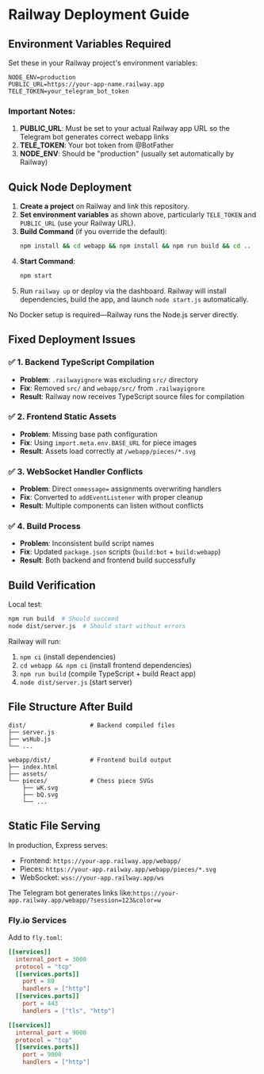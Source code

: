 # Railway Deployment Guide

## Environment Variables Required

Set these in your Railway project's environment variables:

```env
NODE_ENV=production
PUBLIC_URL=https://your-app-name.railway.app
TELE_TOKEN=your_telegram_bot_token
```

### Important Notes:

1. **PUBLIC_URL**: Must be set to your actual Railway app URL so the Telegram bot generates correct webapp links
2. **TELE_TOKEN**: Your bot token from @BotFather
3. **NODE_ENV**: Should be "production" (usually set automatically by Railway)

## Quick Node Deployment

1. **Create a project** on Railway and link this repository.
2. **Set environment variables** as shown above, particularly `TELE_TOKEN` and
   `PUBLIC_URL` (use your Railway URL).
3. **Build Command** (if you override the default):
   ```bash
   npm install && cd webapp && npm install && npm run build && cd ..
   ```
4. **Start Command**:
   ```bash
   npm start
   ```
5. Run `railway up` or deploy via the dashboard. Railway will install
   dependencies, build the app, and launch `node start.js` automatically.

No Docker setup is required—Railway runs the Node.js server directly.

## Fixed Deployment Issues

### ✅ 1. Backend TypeScript Compilation
- **Problem**: `.railwayignore` was excluding `src/` directory
- **Fix**: Removed `src/` and `webapp/src/` from `.railwayignore`
- **Result**: Railway now receives TypeScript source files for compilation

### ✅ 2. Frontend Static Assets
- **Problem**: Missing base path configuration
- **Fix**: Using `import.meta.env.BASE_URL` for piece images
- **Result**: Assets load correctly at `/webapp/pieces/*.svg`

### ✅ 3. WebSocket Handler Conflicts
- **Problem**: Direct `onmessage=` assignments overwriting handlers
- **Fix**: Converted to `addEventListener` with proper cleanup
- **Result**: Multiple components can listen without conflicts

### ✅ 4. Build Process
- **Problem**: Inconsistent build script names
- **Fix**: Updated `package.json` scripts (`build:bot` + `build:webapp`)
- **Result**: Both backend and frontend build successfully

## Build Verification

Local test:
```bash
npm run build  # Should succeed
node dist/server.js  # Should start without errors
```

Railway will run:
1. `npm ci` (install dependencies)
2. `cd webapp && npm ci` (install frontend dependencies)  
3. `npm run build` (compile TypeScript + build React app)
4. `node dist/server.js` (start server)

## File Structure After Build

```
dist/                  # Backend compiled files
├── server.js
├── wsHub.js
└── ...

webapp/dist/           # Frontend build output
├── index.html
├── assets/
└── pieces/            # Chess piece SVGs
    ├── wK.svg
    ├── bQ.svg
    └── ...
```

## Static File Serving

In production, Express serves:
- Frontend: `https://your-app.railway.app/webapp/`
- Pieces: `https://your-app.railway.app/webapp/pieces/*.svg`
- WebSocket: `wss://your-app.railway.app/ws`

The Telegram bot generates links like:`https://your-app.railway.app/webapp/?session=123&color=w`

### Fly.io Services
Add to `fly.toml`:
```toml
[[services]]
  internal_port = 3000
  protocol = "tcp"
  [[services.ports]]
    port = 80
    handlers = ["http"]
  [[services.ports]]
    port = 443
    handlers = ["tls", "http"]

[[services]]
  internal_port = 9000
  protocol = "tcp"
  [[services.ports]]
    port = 9000
    handlers = ["http"]
```

